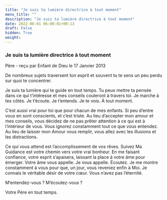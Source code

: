 ```yaml
---
title: "Je suis ta lumière directrice à tout moment"
menu_title: ""
description: "Je suis ta lumière directrice à tout moment"
date: 2022-06-01 06:00:01+00:13
draft: False
hidden: True
weight:
---
```

### Je suis ta lumière directrice à tout moment

Père - reçu par Enfant de Dieu le 17 Janvier 2013

De nombreux sujets traversent ton esprit et souvent tu te sens un peu perdu sur quoi te concentrer.

Je suis ta lumière qui te guide en tout temps. Tu peux mettre ta pensée dans ce qui t’intéresse et mes conseils couleront à travers toi. Je marche à tes côtés. Je t’écoute. Je t’entends. Je te vois. À tout moment.

C’est aussi vrai pour toi que pour chacun de mes enfants. Si peu d’entre vous en sont conscients, et c’est triste. Au lieu d’accepter mon amour et mes conseils, vous décidez de ne pas prêter attention à ce qui est à l’intérieur de vous. Vous ignorez constamment tout ce que vous entendez. Au lieu de laisser mon Amour vous remplir, vous allez avec les illusions et les distractions.

Ce qui vous attend est l’accomplissement de vos rêves. Suivez Ma Guidance est votre chemin vers votre vrai bonheur. En me faisant confiance, votre esprit s’apaisera, laissant la place à votre âme pour émerger. Votre âme vous appelle. Je vous appelle. Écoutez. Je me montre constamment à vous pour que, un jour, vous reveniez enfin à Moi. Je connais le véritable désir de votre cœur. Vous n’avez pas l’éternité.

M’entendez-vous ? M’écoutez-vous ?

Votre Père en tout temps.



